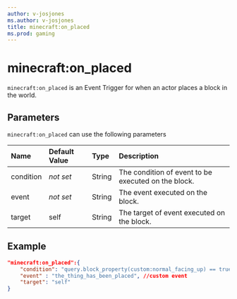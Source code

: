 ```yaml
---
author: v-josjones
ms.author: v-josjones
title: minecraft:on_placed
ms.prod: gaming
---
```


# minecraft:on_placed

`minecraft:on_placed` is an Event Trigger for when an actor places a block in the world.

## Parameters

`minecraft:on_placed` can use the following parameters

|Name |Default Value  |Type  |Description  |
|:----------|:----------|:----------|:----------|
|condition|*not set* | String|  The condition of event to be executed on the block. |
|event|*not set* | String|  The event executed on the block. |
| target| self| String| The target of event executed on the block. |

## Example

```json
"minecraft:on_placed":{
    "condition": "query.block_property(custom:normal_facing_up) == true", //custom condition
    "event" : "the_thing_has_been_placed", //custom event
    "target": "self"
}
```
